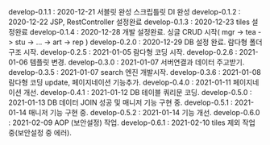 develop-0.1.1 : 2020-12-21 서블릿 완성 스크립틀릿 DI 완성
develop-0.1.2 : 2020-12-22 JSP, RestController 설정완료
develop-0.1.3 : 2020-12-23 tiles 설정완료
develop-0.1.4 : 2020-12-28 개발 설정완료. 싱글 CRUD 시작( mgr -> tea -> stu -> ... -> art -> rep )
develop-0.2.0 : 2020-12-29 DB 설정 완료. 람다형 폴더구조 시작.
develop-0.2.5 : 2021-01-05 람다형 코딩 시작.
develop-0.2.6 : 2021-01-06 템플릿 변경.
develop-0.3.0 : 2021-01-07 서버연결과 데이터 주고받기.
develop-0.3.5 : 2021-01-07 search 엔진 개발시작.
develop-0.3.6 : 2021-01-08 람다형 코딩 update, 페이지네이션 기능추가.
develop-0.4.0 : 2021-01-11 페이지네이션 개선.
develop-0.4.1 : 2021-01-12 DB 테이블 쿼리문 코딩. 
develop-0.5.0 : 2021-01-13 DB 데이터 JOIN 성공 및 매니저 기능 구현 중.
develop-0.5.1 : 2021-01-14 매니저 기능 구현 중.
develop-0.5.2 : 2021-01-14 기능 개선.
develop-0.6.0 : 2021-02-09 AOP (보안설정) 작업.
develop-0.6.1 : 2021-02-10 tiles 제외 작업 중(보안설정 중 에러).
